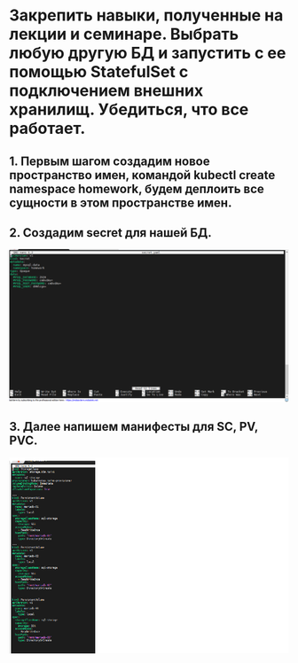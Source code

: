 # Закрепить навыки, полученные на лекции и семинаре. Выбрать любую другую БД и запустить с ее помощью StatefulSet с подключением внешних хранилищ. Убедиться, что все работает.

## 1. Первым шагом создадим новое пространство имен, командой **kubectl create namespace homework**, будем деплоить все сущности в этом пространстве имен.
## 2. Создадим secret для нашей БД.
![logo](secret.png)
## 3. Далее напишем манифесты для SC, PV, PVC.
![logo](pv,pvc,sc.png)